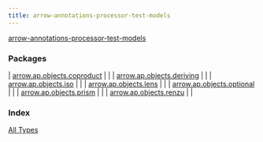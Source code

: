 ```yaml
---
title: arrow-annotations-processor-test-models
---
```


[arrow-annotations-processor-test-models](./index.html)

### Packages

| [arrow.ap.objects.coproduct](arrow.ap.objects.coproduct/index.html) |  |
| [arrow.ap.objects.deriving](arrow.ap.objects.deriving/index.html) |  |
| [arrow.ap.objects.iso](arrow.ap.objects.iso/index.html) |  |
| [arrow.ap.objects.lens](arrow.ap.objects.lens/index.html) |  |
| [arrow.ap.objects.optional](arrow.ap.objects.optional/index.html) |  |
| [arrow.ap.objects.prism](arrow.ap.objects.prism/index.html) |  |
| [arrow.ap.objects.renzu](arrow.ap.objects.renzu/index.html) |  |

### Index

[All Types](alltypes/index.html)